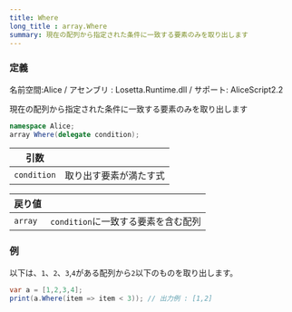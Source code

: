 ```yaml
---
title: Where
long_title : array.Where
summary: 現在の配列から指定された条件に一致する要素のみを取り出します
---
```

### 定義
名前空間:Alice / アセンブリ : Losetta.Runtime.dll / サポート: AliceScript2.2

現在の配列から指定された条件に一致する要素のみを取り出します

```cs title="AliceScript"
namespace Alice;
array Where(delegate condition);
```

|引数| |
|-|-|
|`condition`|取り出す要素が満たす式|

|戻り値| |
|-|-|
|`array`|`condition`に一致する要素を含む配列|

### 例
以下は、`1`、`2`、`3`,`4`がある配列から`2`以下のものを取り出します。

```cs title="AliceScript"
var a = [1,2,3,4];
print(a.Where(item => item < 3)); // 出力例 : [1,2]
```
